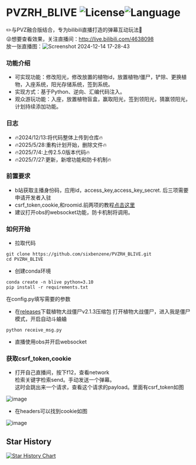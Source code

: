 # PVZRH_BLIVE ![License](https://img.shields.io/badge/license-GPL-yellow)![Language](https://img.shields.io/badge/language-Python-brightgreen) 
✏️与PVZ融合版结合，专为bilibili直播打造的弹幕互动玩法🥳  
😜想要查看效果，关注直播间：http://live.bilibili.com/4638098  
放一张直播图：![Screenshot 2024-12-14 17-28-43](https://github.com/user-attachments/assets/8bd1723b-9a46-4a68-83f3-09ce2da8d750)

### 功能介绍
- 可实现功能：修改阳光，修改放置的植物id，放置植物/僵尸，铲除、更换植物，入座系统，阳光存储系统，签到系统。
- 实现方式：基于Python、逆向、汇编代码注入。
- 观众游玩功能：入座，放置植物盲盒，赢取阳光，签到领阳光，猜赢领阳光，计划持续添加功能。
### 日志
- 🔥2024/12/13:将代码整体上传到仓库🔥
- 🔥2025/5/28:重构计划开始，删除文件🔥
- 🔥2025/7/4:上传2.5.0版本代码🔥
- 🔥2025/7/27:更新，新增功能和防卡机制🔥

### 前置要求
- b站获取主播身份码，应用id，access_key,access_key_secret. 后三项需要申请开发者入驻
- csrf_token,cookie,和roomid.前两项的教程[点击这里](https://github.com/sixbenzene/PVZRH_BLIVE?tab=readme-ov-file#%E8%8E%B7%E5%8F%96csrf_tokencookie)
- 建议打开obs的websocket功能，防卡机制将调用。
### 如何开始
- 拉取代码
```
git clone https://github.com/sixbenzene/PVZRH_BLIVE.git
cd PVZRH_BLIVE
```
- 创建conda环境
```
conda create -n blive python=3.10
pip install -r requirements.txt
```
在config.py填写需要的参数
- 在[releases](https://github.com/sixbenzene/PVZRH_BLIVE/releases/tag/pvzRH)下载植物大战僵尸v2.1.3压缩包
打开植物大战僵尸，进入我是僵尸模式，开启自动斗蛐蛐
```
python receive_msg.py
```
- 直播使用obs并开启websocket

### 获取csrf_token,cookie
- 打开自己直播间，按下f12，查看network  
  检索关键字检索send。手动发送一个弹幕。  
  这时会跳出来一个请求，查看这个请求的payload。里面有csrf_token如图
  
![image](https://github.com/user-attachments/assets/19ad5024-4877-4d26-ae4b-1f07012c949b)
- 在headers可以找到cookie如图

![image](https://github.com/user-attachments/assets/d1cd8190-f0e2-4a73-92e2-35efc9799f0a)

## Star History

[![Star History Chart](https://api.star-history.com/svg?repos=sixbenzene/PVZRH_BLIVE&type=Date)](https://star-history.com/#sixbenzene/PVZRH_BLIVE&Date)





















